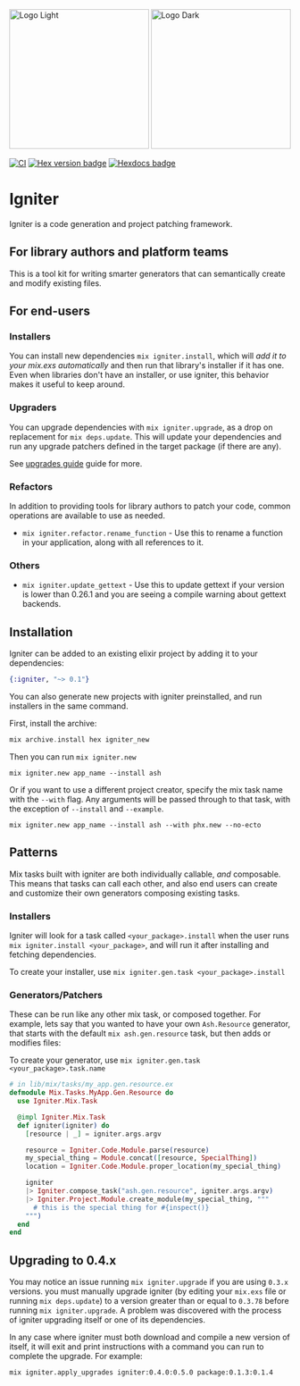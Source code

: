 <img src="https://github.com/ash-project/igniter/blob/main/logos/igniter-logo-small.png?raw=true#gh-light-mode-only" alt="Logo Light" width="250">
<img src="https://github.com/ash-project/igniter/blob/main/logos/igniter-logo-small.png?raw=true#gh-dark-mode-only" alt="Logo Dark" width="250">

[![CI](https://github.com/ash-project/igniter/actions/workflows/elixir.yml/badge.svg)](https://github.com/ash-project/igniter/actions/workflows/elixir.yml)
[![Hex version badge](https://img.shields.io/hexpm/v/igniter.svg)](https://hex.pm/packages/igniter)
[![Hexdocs badge](https://img.shields.io/badge/docs-hexdocs-purple)](https://hexdocs.pm/igniter)

# Igniter

Igniter is a code generation and project patching framework.

## For library authors and platform teams

This is a tool kit for writing smarter generators that can semantically create and modify existing files.

## For end-users

### Installers

You can install new dependencies `mix igniter.install`, which will _add it to your mix.exs automatically_ and then run
that library's installer if it has one. Even when libraries don't have an installer, or use igniter, this behavior
makes it useful to keep around.

### Upgraders

You can upgrade dependencies with `mix igniter.upgrade`, as a drop on replacement for `mix deps.update`. This
will update your dependencies and run any upgrade patchers defined in the target package (if there are any).

See [upgrades guide](/documentation/upgrades.md) guide for more.

### Refactors

In addition to providing tools for library authors to patch your code, common operations are available to use as needed.

- `mix igniter.refactor.rename_function` - Use this to rename a function in your application, along with all references to it.

### Others

- `mix igniter.update_gettext` - Use this to update gettext if your version is lower than 0.26.1 and you are seeing a compile warning
  about gettext backends.

## Installation

Igniter can be added to an existing elixir project by adding it to your dependencies:

```elixir
{:igniter, "~> 0.1"}
```

You can also generate new projects with igniter preinstalled, and run installers in the same command.

First, install the archive:

```elixir
mix archive.install hex igniter_new
```

Then you can run `mix igniter.new`

```
mix igniter.new app_name --install ash
```

Or if you want to use a different project creator, specify the mix task name with the `--with` flag. Any arguments will be passed through to that task, with the exception of `--install` and `--example`.

```
mix igniter.new app_name --install ash --with phx.new --no-ecto
```

## Patterns

Mix tasks built with igniter are both individually callable, _and_ composable. This means that tasks can call each other, and also end users can create and customize their own generators composing existing tasks.

### Installers

Igniter will look for a task called `<your_package>.install` when the user runs `mix igniter.install <your_package>`, and will run it after installing and fetching dependencies.

To create your installer, use `mix igniter.gen.task <your_package>.install`

### Generators/Patchers

These can be run like any other mix task, or composed together. For example, lets say that you wanted to have your own `Ash.Resource` generator, that starts with the default `mix ash.gen.resource` task, but then adds or modifies files:

To create your generator, use `mix igniter.gen.task <your_package>.task.name`

```elixir
# in lib/mix/tasks/my_app.gen.resource.ex
defmodule Mix.Tasks.MyApp.Gen.Resource do
  use Igniter.Mix.Task

  @impl Igniter.Mix.Task
  def igniter(igniter) do
    [resource | _] = igniter.args.argv

    resource = Igniter.Code.Module.parse(resource)
    my_special_thing = Module.concat([resource, SpecialThing])
    location = Igniter.Code.Module.proper_location(my_special_thing)

    igniter
    |> Igniter.compose_task("ash.gen.resource", igniter.args.argv)
    |> Igniter.Project.Module.create_module(my_special_thing, """
      # this is the special thing for #{inspect()}
    """)
  end
end
```

## Upgrading to 0.4.x

You may notice an issue running `mix igniter.upgrade` if you are using `0.3.x` versions.
you must manually upgrade igniter (by editing your `mix.exs` file or running `mix deps.update`)
to a version greater than or equal to `0.3.78` before running `mix igniter.upgrade`. A problem
was discovered with the process of igniter upgrading itself or one of its dependencies.

In any case where igniter must both download and compile a new version of itself, it will exit
and print instructions with a command you can run to complete the upgrade. For example:

`mix igniter.apply_upgrades igniter:0.4.0:0.5.0 package:0.1.3:0.1.4`
